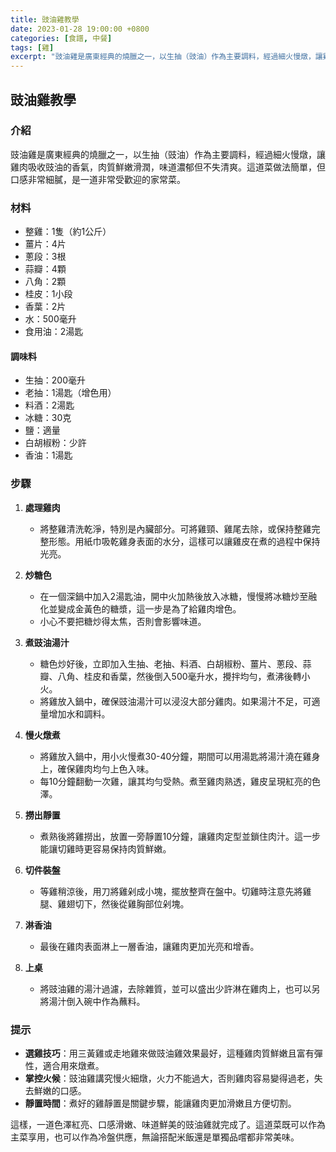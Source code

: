 ```yaml
---
title: 豉油雞教學
date: 2023-01-28 19:00:00 +0800
categories: [食譜, 中餐]
tags: [雞] 
excerpt: "豉油雞是廣東經典的燒臘之一，以生抽（豉油）作為主要調料，經過細火慢燉，讓雞肉吸收豉油的香氣，肉質鮮嫩滑潤，味道濃郁但不失清爽。這道菜做法簡單，但口感非常細膩，是一道非常受歡迎的家常菜"
---
```


## 豉油雞教學

### 介紹
豉油雞是廣東經典的燒臘之一，以生抽（豉油）作為主要調料，經過細火慢燉，讓雞肉吸收豉油的香氣，肉質鮮嫩滑潤，味道濃郁但不失清爽。這道菜做法簡單，但口感非常細膩，是一道非常受歡迎的家常菜。

### 材料
- 整雞：1隻（約1公斤）
- 薑片：4片
- 蔥段：3根
- 蒜瓣：4顆
- 八角：2顆
- 桂皮：1小段
- 香葉：2片
- 水：500毫升
- 食用油：2湯匙

#### 調味料
- 生抽：200毫升
- 老抽：1湯匙（增色用）
- 料酒：2湯匙
- 冰糖：30克
- 鹽：適量
- 白胡椒粉：少許
- 香油：1湯匙

### 步驟

1. **處理雞肉**
   - 將整雞清洗乾淨，特別是內臟部分。可將雞頸、雞尾去除，或保持整雞完整形態。用紙巾吸乾雞身表面的水分，這樣可以讓雞皮在煮的過程中保持光亮。

2. **炒糖色**
   - 在一個深鍋中加入2湯匙油，開中火加熱後放入冰糖，慢慢將冰糖炒至融化並變成金黃色的糖漿，這一步是為了給雞肉增色。
   - 小心不要把糖炒得太焦，否則會影響味道。

3. **煮豉油湯汁**
   - 糖色炒好後，立即加入生抽、老抽、料酒、白胡椒粉、薑片、蔥段、蒜瓣、八角、桂皮和香葉，然後倒入500毫升水，攪拌均勻，煮沸後轉小火。
   - 將雞放入鍋中，確保豉油湯汁可以浸沒大部分雞肉。如果湯汁不足，可適量增加水和調料。

4. **慢火燉煮**
   - 將雞放入鍋中，用小火慢煮30-40分鐘，期間可以用湯匙將湯汁澆在雞身上，確保雞肉均勻上色入味。
   - 每10分鐘翻動一次雞，讓其均勻受熱。煮至雞肉熟透，雞皮呈現紅亮的色澤。

5. **撈出靜置**
   - 煮熟後將雞撈出，放置一旁靜置10分鐘，讓雞肉定型並鎖住肉汁。這一步能讓切雞時更容易保持肉質鮮嫩。

6. **切件裝盤**
   - 等雞稍涼後，用刀將雞剁成小塊，擺放整齊在盤中。切雞時注意先將雞腿、雞翅切下，然後從雞胸部位剁塊。

7. **淋香油**
   - 最後在雞肉表面淋上一層香油，讓雞肉更加光亮和增香。

8. **上桌**
   - 將豉油雞的湯汁過濾，去除雜質，並可以盛出少許淋在雞肉上，也可以另將湯汁倒入碗中作為蘸料。

### 提示
- **選雞技巧**：用三黃雞或走地雞來做豉油雞效果最好，這種雞肉質鮮嫩且富有彈性，適合用來燉煮。
- **掌控火候**：豉油雞講究慢火細燉，火力不能過大，否則雞肉容易變得過老，失去鮮嫩的口感。
- **靜置時間**：煮好的雞靜置是關鍵步驟，能讓雞肉更加滑嫩且方便切割。

這樣，一道色澤紅亮、口感滑嫩、味道鮮美的豉油雞就完成了。這道菜既可以作為主菜享用，也可以作為冷盤供應，無論搭配米飯還是單獨品嚐都非常美味。
